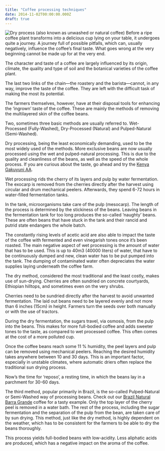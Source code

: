 ```yaml
---
title: "Coffee processing techniques"
date: 2014-11-02T00:00:00.000Z
draft: true 
---
```

![Dry process (also known as unwashed or natural coffee)](https://assets-us-01.kc-usercontent.com:443/f18c8883-2e55-00da-d0a3-a143391cc4bb/40edae81-37df-4d5e-8624-e2f7cfc50427/coffee-processing-techniques-1080px.jpg)
Before a ripe coffee plant transforms into a delicious cup lying on your table, it undergoes quite a journey. A journey full of possible pitfalls, which can, usually negatively, influence the coffee’s final taste. What goes wrong at the very beginning cannot be made up for at the very end.

The character and taste of a coffee are largely influenced by its origin, climate, the quality and type of soil and the botanical varieties of the coffee plant.

The last two links of the chain—the roastery and the barista—cannot, in any way, improve the taste of the coffee. They are left with the difficult task of making the most its potential.

The farmers themselves, however, have at their disposal tools for enhancing the ‘ingrown’ taste of the coffee. These are mainly the methods of removing the multilayered skin of the coffee beans.

Two, sometimes three basic methods are usually referred to. Wet-Processed (Fully-Washed), Dry-Processed (Natural) and Pulped-Natural (Semi-Washed).

Dry processing, being the least economically demanding, used to be the most widely used of the methods. More exclusive beans are now usually processed using the wet and pulped-natural processing. This is due to the quality and cleanliness of the beans, as well as the speed of the whole process. If you are curious about the taste, go ahead and try the [Kenya Gakuyuni AA](unsupported-link).

Wet processing rids the cherry of its layers and pulp by water fermentation. The exocarp is removed from the cherries directly after the harvest using circular and drum mechanical peelers. Afterwards, they spend 6-72 hours in water-filled fermentation tanks.

In the tank, microorganisms take care of the pulp (mesocarp). The length of the process is determined by the stickiness of the beans. Leaving beans in the fermentation tank for too long produces the so-called ‘naughty’ beans. These are often beans that have stuck in the tank and their rancid and putrid state endangers the whole batch.

The constantly rising levels of acetic acid are also able to impact the taste of the coffee with fermented and even vinegarish tones once it’s been roasted. The main negative aspect of wet processing is the amount of water that has to be used. This is up to 40m3 (40000 liters) of water, that have to be continuously dumped and new, clean water has to be put pumped into the tank. The dumping of contaminated water often depreciates the water supplies laying underneath the coffee farm.

The dry method, considered the most traditional and the least costly, makes use of sun-drying. Cherries are often sundried on concrete courtyards, Ethiopian hilltops, and sometimes even on the very shrubs.

Cherries need to be sundried directly after the harvest to avoid unwanted fermentation. The laid out beans need to be layered evenly and not more than 6 inches (15cm) in height. Farmers turn the seeds over both manually or with the use of tractors.

During the dry fermentation, the sugars travel, via osmosis, from the pulp into the beans. This makes for more full-bodied coffee and adds sweeter tones to the taste, as compared to wet processed coffee. This often comes at the cost of a more polluted cup.

Once the coffee beans reach some 11 % humidity, the peel layers and pulp can be removed using mechanical peelers. Reaching the desired humidity takes anywhere between 10 and 30 days. This is an important factor, especially in unstable climates, where automatic driers often replace the traditional sun drying process.

Now’s the time for ‘reposo’, a resting time, in which the beans lay in a parchment for 30-60 days.

The third method, popular primarily in Brazil, is the so-called Pulped-Natural or Semi-Washed way of processing beans. Check out our [Brazil Natural Barra Grande](unsupported-link) coffee for a tasty example. Only the top layer of the cherry peel is removed in a water bath. The rest of the process, including the sugar fermentation and the separation of the pulp from the bean, are taken care of by sun drying. This method, just like the dry method, is highly dependent on the weather, which has to be consistent for the farmers to be able to dry the beans thoroughly.

This process yields full-bodied beans with low-acidity. Less aliphatic acids are produced, which has a negative impact on the aroma of the coffee.

